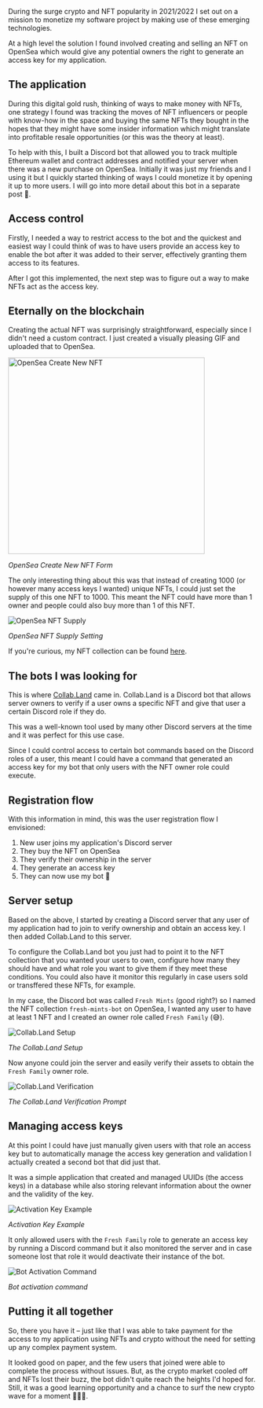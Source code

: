 During the surge crypto and NFT popularity in 2021/2022 I set out on a mission to monetize my software project by making use of these emerging technologies.

At a high level the solution I found involved creating and selling an NFT on OpenSea which would give any potential owners the right to generate an access key for my application.
## The application

During this digital gold rush, thinking of ways to make money with NFTs, one strategy I found was tracking the moves of NFT influencers or people with know-how in the space and buying the same NFTs
they bought in the hopes that they might have some insider information which might translate into profitable resale opportunities (or this was the theory at least).

To help with this, I built a Discord bot that allowed you to track multiple Ethereum wallet and contract addresses and notified your server when there was a new purchase on OpenSea. Initially it was just my friends and I using it but I quickly started thinking of ways I could monetize it by opening it up to more users. I will go into more detail about this bot in a separate post 👀.

## Access control

Firstly, I needed a way to restrict access to the bot and the quickest and easiest way I could think of was to have users provide an access key to enable the bot after it was added to their server, effectively granting them access to its features.

After I got this implemented, the next step was to figure out a way to make NFTs act as the access key.

## Eternally on the blockchain

Creating the actual NFT was surprisingly straightforward, especially since I didn't need a custom contract. I just created a visually pleasing GIF and uploaded that to OpenSea.

<img src="media/os-create-new.png" alt="OpenSea Create New NFT" width="400"/>

*OpenSea Create New NFT Form*

The only interesting thing about this was that instead of creating 1000 (or however many access keys I wanted) unique NFTs, I could just set the supply of this one NFT to 1000. This meant the NFT could have more than 1 owner and people could also buy more than 1 of this NFT.

![OpenSea NFT Supply](media/os-supply.png)

*OpenSea NFT Supply Setting*

If you're curious, my NFT collection can be found [here](https://opensea.io/collection/fresh-mints-bot).

## The bots I was looking for

This is where [Collab.Land](https://www.collab.land/) came in. Collab.Land is a Discord bot that allows server owners to verify if a user owns a specific NFT and give that user a certain Discord role if they do.

This was a well-known tool used by many other Discord servers at the time and it was perfect for this use case.

Since I could control access to certain bot commands based on the Discord roles of a user, this meant I could have a command that generated an access key for my bot that only users with the NFT owner role could execute.

## Registration flow

With this information in mind, this was the user registration flow I envisioned:

1. New user joins my application's Discord server
2. They buy the NFT on OpenSea
3. They verify their ownership in the server
4. They generate an access key
5. They can now use my bot 🥳

## Server setup 

Based on the above, I started by creating a Discord server that any user of my application had to join to verify ownership and obtain an access key. I then added Collab.Land to this server.

To configure the Collab.Land bot you just had to point it to the NFT collection that you wanted your users to own, configure how many they should have and what role you want to give them if they meet these conditions. You could also have it monitor this regularly in case users sold or transffered these NFTs, for example.

In my case, the Discord bot was called `Fresh Mints` (good right?) so I named the NFT collection `fresh-mints-bot` on OpenSea, I wanted any user to have at least 1 NFT and I created an owner role called `Fresh Family` (😅).

![Collab.Land Setup](media/collab-land-setup.png)

*The Collab.Land Setup*

Now anyone could join the server and easily verify their assets to obtain the `Fresh Family` owner role.

![Collab.Land Verification](media/collab-land-verify.png)

*The Collab.Land Verification Prompt*

## Managing access keys

At this point I could have just manually given users with that role an access key but to automatically manage the access key generation and validation I actually created a second bot that did just that.

It was a simple application that created and managed UUIDs (the access keys) in a database while also storing relevant information about the owner and the validity of the key.

![Activation Key Example](media/activation-key-example.png)

*Activation Key Example*

It only allowed users with the `Fresh Family` role to generate an access key by running a Discord command but it also monitored the server and in case someone lost that role it would deactivate their instance of the bot.

![Bot Activation Command](media/activation-step.png)

*Bot activation command*

## Putting it all together
So, there you have it – just like that I was able to take payment for the access to my application using NFTs and crypto without the need for setting up any complex payment system.

It looked good on paper, and the few users that joined were able to complete the process without issues. But, as the crypto market cooled off and NFTs lost their buzz, the bot didn't quite reach the heights I'd hoped for. Still, it was a good learning opportunity and a chance to surf the new crypto wave for a moment 🌊🏄‍♂️.